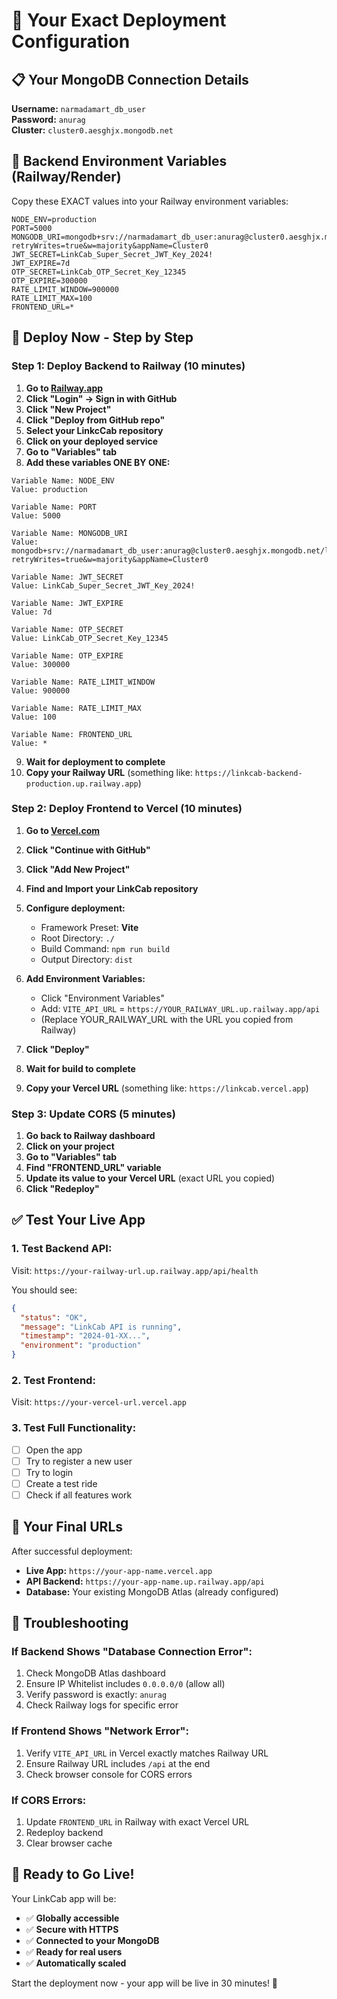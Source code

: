 # 🚀 Your Exact Deployment Configuration

## 📋 Your MongoDB Connection Details

**Username:** `narmadamart_db_user`  
**Password:** `anurag`  
**Cluster:** `cluster0.aesghjx.mongodb.net`

## 🔧 Backend Environment Variables (Railway/Render)

Copy these EXACT values into your Railway environment variables:

```env
NODE_ENV=production
PORT=5000
MONGODB_URI=mongodb+srv://narmadamart_db_user:anurag@cluster0.aesghjx.mongodb.net/linkcab?retryWrites=true&w=majority&appName=Cluster0
JWT_SECRET=LinkCab_Super_Secret_JWT_Key_2024!
JWT_EXPIRE=7d
OTP_SECRET=LinkCab_OTP_Secret_Key_12345
OTP_EXPIRE=300000
RATE_LIMIT_WINDOW=900000
RATE_LIMIT_MAX=100
FRONTEND_URL=*
```

## 🚀 Deploy Now - Step by Step

### Step 1: Deploy Backend to Railway (10 minutes)

1. **Go to [Railway.app](https://railway.app)**
2. **Click "Login" → Sign in with GitHub**
3. **Click "New Project"**
4. **Click "Deploy from GitHub repo"**
5. **Select your LinkcCab repository**
6. **Click on your deployed service**
7. **Go to "Variables" tab**
8. **Add these variables ONE BY ONE:**

```
Variable Name: NODE_ENV
Value: production

Variable Name: PORT  
Value: 5000

Variable Name: MONGODB_URI
Value: mongodb+srv://narmadamart_db_user:anurag@cluster0.aesghjx.mongodb.net/linkcab?retryWrites=true&w=majority&appName=Cluster0

Variable Name: JWT_SECRET
Value: LinkCab_Super_Secret_JWT_Key_2024!

Variable Name: JWT_EXPIRE
Value: 7d

Variable Name: OTP_SECRET
Value: LinkCab_OTP_Secret_Key_12345

Variable Name: OTP_EXPIRE
Value: 300000

Variable Name: RATE_LIMIT_WINDOW
Value: 900000

Variable Name: RATE_LIMIT_MAX
Value: 100

Variable Name: FRONTEND_URL
Value: *
```

9. **Wait for deployment to complete**
10. **Copy your Railway URL** (something like: `https://linkcab-backend-production.up.railway.app`)

### Step 2: Deploy Frontend to Vercel (10 minutes)

1. **Go to [Vercel.com](https://vercel.com)**
2. **Click "Continue with GitHub"**
3. **Click "Add New Project"**
4. **Find and Import your LinkCab repository**
5. **Configure deployment:**
   - Framework Preset: **Vite**
   - Root Directory: `./`
   - Build Command: `npm run build`
   - Output Directory: `dist`

6. **Add Environment Variables:**
   - Click "Environment Variables"
   - Add: `VITE_API_URL` = `https://YOUR_RAILWAY_URL.up.railway.app/api`
   - (Replace YOUR_RAILWAY_URL with the URL you copied from Railway)

7. **Click "Deploy"**
8. **Wait for build to complete**
9. **Copy your Vercel URL** (something like: `https://linkcab.vercel.app`)

### Step 3: Update CORS (5 minutes)

1. **Go back to Railway dashboard**
2. **Click on your project**
3. **Go to "Variables" tab**
4. **Find "FRONTEND_URL" variable**
5. **Update its value to your Vercel URL** (exact URL you copied)
6. **Click "Redeploy"**

## ✅ Test Your Live App

### 1. Test Backend API:
Visit: `https://your-railway-url.up.railway.app/api/health`

You should see:
```json
{
  "status": "OK",
  "message": "LinkCab API is running",
  "timestamp": "2024-01-XX...",
  "environment": "production"
}
```

### 2. Test Frontend:
Visit: `https://your-vercel-url.vercel.app`

### 3. Test Full Functionality:
- [ ] Open the app
- [ ] Try to register a new user
- [ ] Try to login
- [ ] Create a test ride
- [ ] Check if all features work

## 🎯 Your Final URLs

After successful deployment:

- **Live App:** `https://your-app-name.vercel.app`
- **API Backend:** `https://your-app-name.up.railway.app/api`
- **Database:** Your existing MongoDB Atlas (already configured)

## 🚨 Troubleshooting

### If Backend Shows "Database Connection Error":
1. Check MongoDB Atlas dashboard
2. Ensure IP Whitelist includes `0.0.0.0/0` (allow all)
3. Verify password is exactly: `anurag`
4. Check Railway logs for specific error

### If Frontend Shows "Network Error":
1. Verify `VITE_API_URL` in Vercel exactly matches Railway URL
2. Ensure Railway URL includes `/api` at the end
3. Check browser console for CORS errors

### If CORS Errors:
1. Update `FRONTEND_URL` in Railway with exact Vercel URL
2. Redeploy backend
3. Clear browser cache

## 🎉 Ready to Go Live!

Your LinkCab app will be:
- ✅ **Globally accessible**
- ✅ **Secure with HTTPS**
- ✅ **Connected to your MongoDB**
- ✅ **Ready for real users**
- ✅ **Automatically scaled**

Start the deployment now - your app will be live in 30 minutes! 🚀
